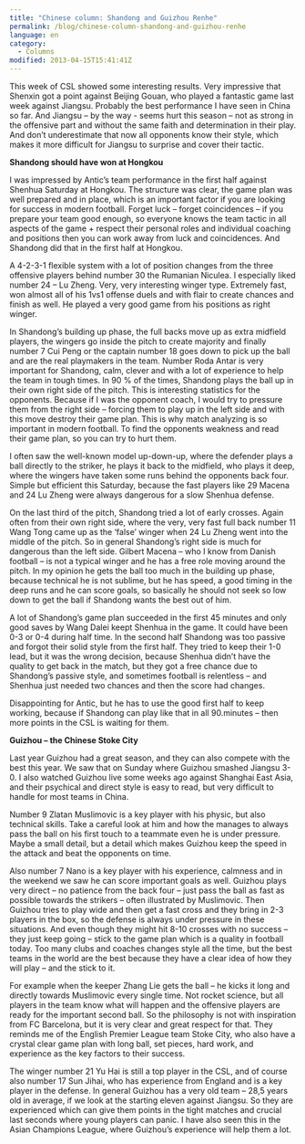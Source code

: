 ```yaml
---
title: "Chinese column: Shandong and Guizhou Renhe"
permalink: /blog/chinese-column-shandong-and-guizhou-renhe
language: en
category:
  - Columns
modified: 2013-04-15T15:41:41Z
---
```


This week of CSL showed some interesting results. Very impressive that Shenxin got a point against Beijing Gouan, who played a fantastic game last week against Jiangsu. Probably the best performance I have seen in China so far. And Jiangsu – by the way - seems hurt this season – not as strong in the offensive part and without the same faith and determination in their play. And don’t underestimate that now all opponents know their style, which makes it more difficult for Jiangsu to surprise and cover their tactic.

**Shandong should have won at Hongkou**

I was impressed by Antic’s team performance in the first half against Shenhua Saturday at Hongkou. The structure was clear, the game plan was well prepared and in place, which is an important factor if you are looking for success in modern football. Forget luck – forget coincidences – if you prepare your team good enough, so everyone knows the team tactic in all aspects of the game + respect their personal roles and individual coaching and positions then you can work away from luck and coincidences. And Shandong did that in the first half at Hongkou.



A 4-2-3-1 flexible system with a lot of position changes from the three offensive players behind number 30 the Rumanian Niculea. I especially liked number 24 – Lu Zheng. Very, very interesting winger type. Extremely fast, won almost all of his 1vs1 offense duels and with flair to create chances and finish as well. He played a very good game from his positions as right winger.

In Shandong’s building up phase, the full backs move up as extra midfield players, the wingers go inside the pitch to create majority and finally number 7 Cui Peng or the captain number 18 goes down to pick up the ball and are the real playmakers in the team. Number Roda Antar is very important for Shandong, calm, clever and with a lot of experience to help the team in tough times. In 90 % of the times, Shandong plays the ball up in their own right side of the pitch. This is interesting statistics for the opponents. Because if I was the opponent coach, I would try to pressure them from the right side – forcing them to play up in the left side and with this move destroy their game plan. This is why match analyzing is so important in modern football. To find the opponents weakness and read their game plan, so you can try to hurt them. 



I often saw the well-known model up-down-up, where the defender plays a ball directly to the striker, he plays it back to the midfield, who plays it deep, where the wingers have taken some runs behind the opponents back four. Simple but efficient this Saturday, because the fast players like 29 Macena and 24 Lu Zheng were always dangerous for a slow Shenhua defense.

On the last third of the pitch, Shandong tried a lot of early crosses. Again often from their own right side, where the very, very fast full back number 11 Wang Tong came up as the ‘false’ winger when 24 Lu Zheng went into the middle of the pitch. So in general Shandong’s right side is much for dangerous than the left side. Gilbert Macena – who I know from Danish football – is not a typical winger and he has a free role moving around the pitch. In my opinion he gets the ball too much in the building up phase, because technical he is not sublime, but he has speed, a good timing in the deep runs and he can score goals, so basically he should not seek so low down to get the ball if Shandong wants the best out of him.



A lot of Shandong’s game plan succeeded in the first 45 minutes and only good saves by Wang Dalei keept Shenhua in the game. It could have been 0-3 or 0-4 during half time. In the second half Shandong was too passive and forgot their solid style from the first half. They tried to keep their 1-0 lead, but it was the wrong decision, because Shenhua didn’t have the quality to get back in the match, but they got a free chance due to Shandong’s passive style, and sometimes football is relentless – and Shenhua just needed two chances and then the score had changes. 

Disappointing for Antic, but he has to use the good first half to keep working, because if Shandong can play like that in all 90.minutes – then more points in the CSL is waiting for them. 



**Guizhou – the Chinese Stoke City**

Last year Guizhou had a great season, and they can also compete with the best this year. We saw that on Sunday where Guizhou smashed Jiangsu 3-0. I also watched Guizhou live some weeks ago against Shanghai East Asia, and their psychical and direct style is easy to read, but very difficult to handle for most teams in China.



Number 9 Zlatan Muslimovic is a key player with his physic, but also technical skills. Take a careful look at him and how the manages to always pass the ball on his first touch to a teammate even he is under pressure. Maybe a small detail, but a detail which makes Guizhou keep the speed in the attack and beat the opponents on time.

Also number 7 Nano is a key player with his experience, calmness and in the weekend we saw he can score important goals as well. Guizhou plays very direct – no patience from the back four – just pass the ball as fast as possible towards the strikers – often illustrated by Muslimovic. Then Guizhou tries to play wide and then get a fast cross and they bring in 2-3 players in the box, so the defense is always under pressure in these situations. And even though they might hit 8-10 crosses with no success – they just keep going – stick to the game plan which is a quality in football today. Too many clubs and coaches changes style all the time, but the best teams in the world are the best because they have a clear idea of how they will play – and the stick to it.

For example when the keeper Zhang Lie gets the ball – he kicks it long and directly towards Muslimovic every single time. Not rocket science, but all players in the team know what will happen and the offensive players are ready for the important second ball. So the philosophy is not with inspiration from FC Barcelona, but it is very clear and great respect for that. They reminds me of the English Premier League team Stoke City, who also have a crystal clear game plan with long ball, set pieces, hard work, and experience as the key factors to their success.



The winger number 21 Yu Hai is still a top player in the CSL, and of course also number 17 Sun Jihai, who has experience from England and is a key player in the defense. In general Guizhou has a very old team – 28,5 years old in average, if we look at the starting eleven against Jiangsu. So they are experienced which can give them points in the tight matches and crucial last seconds where young players can panic. I have also seen this in the Asian Champions League, where Guizhou’s experience will help them a lot.
